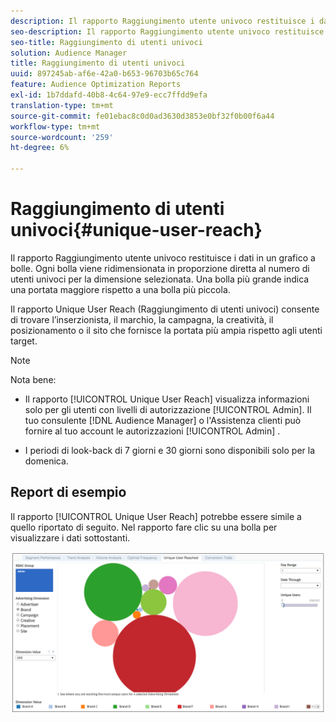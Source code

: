 ```yaml
---
description: Il rapporto Raggiungimento utente univoco restituisce i dati in un grafico a bolle. Ogni bolla viene ridimensionata in proporzione diretta al numero di utenti univoci per la dimensione selezionata. Una bolla più grande indica una portata maggiore rispetto a una bolla più piccola. Il rapporto Unique User Reach (Raggiungimento di utenti univoci) consente di trovare l’inserzionista, il marchio, la campagna, la creatività, il posizionamento o il sito che fornisce la portata più ampia rispetto agli utenti target.
seo-description: Il rapporto Raggiungimento utente univoco restituisce i dati in un grafico a bolle. Ogni bolla viene ridimensionata in proporzione diretta al numero di utenti univoci per la dimensione selezionata. Una bolla più grande indica una portata maggiore rispetto a una bolla più piccola. Il rapporto Unique User Reach (Raggiungimento di utenti univoci) consente di trovare l’inserzionista, il marchio, la campagna, la creatività, il posizionamento o il sito che fornisce la portata più ampia rispetto agli utenti target.
seo-title: Raggiungimento di utenti univoci
solution: Audience Manager
title: Raggiungimento di utenti univoci
uuid: 897245ab-af6e-42a0-b653-96703b65c764
feature: Audience Optimization Reports
exl-id: 1b7ddafd-40b8-4c64-97e9-ecc7ffdd9efa
translation-type: tm+mt
source-git-commit: fe01ebac8c0d0ad3630d3853e0bf32f0b00f6a44
workflow-type: tm+mt
source-wordcount: '259'
ht-degree: 6%

---
```


# Raggiungimento di utenti univoci{#unique-user-reach}

Il rapporto Raggiungimento utente univoco restituisce i dati in un grafico a bolle. Ogni bolla viene ridimensionata in proporzione diretta al numero di utenti univoci per la dimensione selezionata. Una bolla più grande indica una portata maggiore rispetto a una bolla più piccola.

Il rapporto Unique User Reach (Raggiungimento di utenti univoci) consente di trovare l’inserzionista, il marchio, la campagna, la creatività, il posizionamento o il sito che fornisce la portata più ampia rispetto agli utenti target.

>[!NOTE]
>
>Nota bene:
>
>* Il rapporto [!UICONTROL Unique User Reach] visualizza informazioni solo per gli utenti con livelli di autorizzazione [!UICONTROL Admin]. Il tuo consulente [!DNL Audience Manager] o l&#39;Assistenza clienti può fornire al tuo account le autorizzazioni [!UICONTROL Admin] .
   >
   >
* I periodi di look-back di 7 giorni e 30 giorni sono disponibili solo per la domenica.


## Report di esempio

Il rapporto [!UICONTROL Unique User Reach] potrebbe essere simile a quello riportato di seguito. Nel rapporto fare clic su una bolla per visualizzare i dati sottostanti.

![](assets/unique-user-reach.png)
